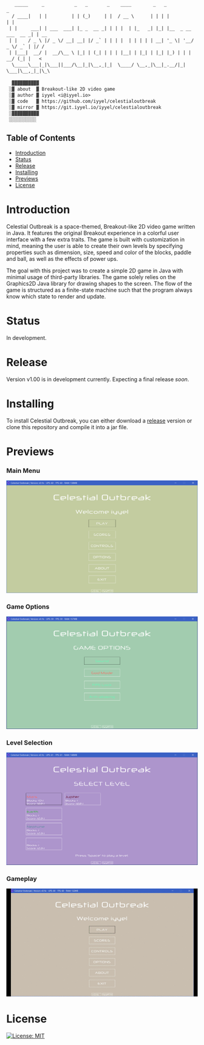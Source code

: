 ```
   _____     _           _   _       _    ____        _   _                    _    
  / ____|   | |         | | (_)     | |  / __ \      | | | |                  | |   
 | |     ___| | ___  ___| |_ _  __ _| | | |  | |_   _| |_| |__  _ __ ___  __ _| | __
 | |    / _ \ |/ _ \/ __| __| |/ _` | | | |  | | | | | __| '_ \| '__/ _ \/ _` | |/ /
 | |___|  __/ |  __/\__ \ |_| | (_| | | | |__| | |_| | |_| |_) | | |  __/ (_| |   < 
  \_____\___|_|\___||___/\__|_|\__,_|_|  \____/ \__,_|\__|_.__/|_|  \___|\__,_|_|\_\
  
  ▓▓▓▓▓▓▓▓▓▓
 ░▓ about  ▓ Breakout-like 2D video game
 ░▓ author ▓ iyyel <i@iyyel.io>
 ░▓ code   ▓ https://github.com/iyyel/celestialoutbreak
 ░▓ mirror ▓ https://git.iyyel.io/iyyel/celestialoutbreak
 ░▓▓▓▓▓▓▓▓▓▓
 ░░░░░░░░░░
```


## Table of Contents
 - [Introduction](#Introduction)
 - [Status](#Status)
 - [Release](#Release)
 - [Installing](#Installing)
 - [Previews](#Previews)
 - [License](#License)


# Introduction
Celestial Outbreak is a space-themed, Breakout-like 2D video game written in Java. It features the original Breakout experience in a colorful user interface with a few extra traits. The game is built with customization in mind, meaning the user is able to create their own levels by specifying properties such as dimension, size, speed and color of the blocks, paddle and ball, as well as the effects of power ups.

The goal with this project was to create a simple 2D game in Java with minimal usage of third-party libraries. The game solely relies on the Graphics2D Java library for drawing shapes to the screen. The flow of the game is structured as a finite-state machine such that the program always know which state to render and update.


# Status
In development.


# Release
Version v1.00 is in development currently. Expecting a final release *soon*.


# Installing
To install Celestial Outbreak, you can either download a [release](https://github.com/iyyel/celestialoutbreak/releases) version or clone this repository and compile it into a jar file.


# Previews
### Main Menu
![Main Menu](img/welcome_screen.png)

### Game Options
![GameOptions](img/game_options.png)

### Level Selection
![LevelSelect](img/select_level.png)

### Gameplay
![Gameplay](img/gameplay.gif)


# License
[![License: MIT](https://img.shields.io/badge/License-MIT-yellow.svg)](LICENSE.md)

